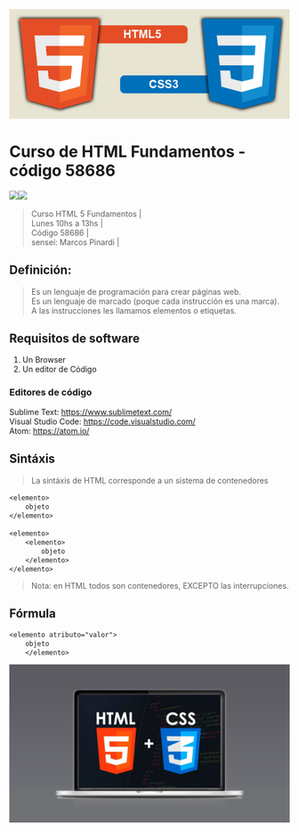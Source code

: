 <img src="extras/imagenes/html5-css3.jpg">

# Curso de HTML Fundamentos - código 58686

<img src="https://img.shields.io/badge/HTML-F38454?style=for-the-badge&logo=html5&logoColor=white"><img src="https://img.shields.io/badge/CSS-1490fc?&style=for-the-badge&logo=css3&logoColor=white">

> Curso HTML 5 Fundamentos |  
> Lunes 10hs a 13hs |  
> Código 58686 |  
> sensei: Marcos Pinardi |  


## Definición: 

> Es un lenguaje de programación para crear páginas web.  
> Es un lenguaje de marcado (poque cada instrucción es una marca).  
>A las instrucciones les llamamos elementos o etiquetas.  

## Requisitos de software

  1. Un Browser   
  2. Un editor de Código  


### Editores de código

Sublime Text: <https://www.sublimetext.com/>   
Visual Studio Code: <https://code.visualstudio.com/>    
Atom: <https://atom.io/>  


## Sintáxis

>La sintáxis de HTML corresponde a un sistema de contenedores	

	<elemento>
		objeto
	</elemento>

	<elemento>
		<elemento>
			objeto
		</elemento>
	</elemento>

> Nota: en HTML todos son contenedores, EXCEPTO las interrupciones.  


## Fórmula

    <elemento atributo="valor">
      	objeto
		</elemento>


<img src="extras/imagenes/landing.jpg">
